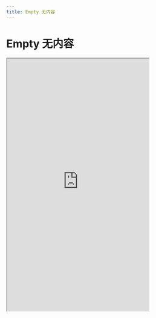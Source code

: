 ```yaml
---
title: Empty 无内容
---
```


# Empty 无内容

<iframe src="https://cfg-design.github.io/cfgd-uniapp3/#/pages/empty/index" style="width: 375px; height: 667px" />

### 基本使用

```vue-html
<c-empty />

<c-empty :c-style="[{ minHeight: '100vw' }]" />

<c-empty c="search" :button-props="{ text: '返回首页' }" />

<c-empty :image="src" />
```

### API

### Empty Props {#props}

| 名称             | 类型                     | 默认值             | 版本           | 说明           |
|:----------------|:------------------------|:------------------|:--------------|:--------------|
| c               | string                  | default           |               | 配置名。[使用说明](/guide/props.html#config)    |
| props           | EmptyProps               | undefined         |               | 全部 props 。 [使用说明](/guide/props.html) |
| c-class         | HTMLAttributes['class'] | undefined         |               | 自定义类名 |
| c-style         | HTMLAttributes['style'] | undefined         |               | 自定义样式 |
| icon            | string                  | undefined         |               | 图标名； icon 、 image 二选一， image 优先 |
| icon-props      | IconProps               | undefined         |               | [IconProps](/components/icon.html#props)  |
| image           | string                  | undefined         |               | 图片路径； icon 、 image 二选一， image 优先 |
| image-props     | ImageProps              | undefined         |               | [ImageProps](/components/image.html#props)  |
| text            | string                  | undefined         |               | 文字 |
| text-props      | TextProps               | undefined         |               | [TextProps](/components/text.html#props)  |
| button-props    | ButtonProps             | undefined         |               | [ButtomProps](/components/button.html#props)  |


### Empty Slots {#slots}

| 名称             | 参数      | 说明           |
|:----------------|:--------- |:--------------|
| default         | ()        | 后续内容     |

### Empty Events {#events}

| 名称             | 参数                     | 说明           |
|:----------------|:-------------------------|:--------------|
| click:button    | (payload: any) => void   | 按钮点击事件      |
